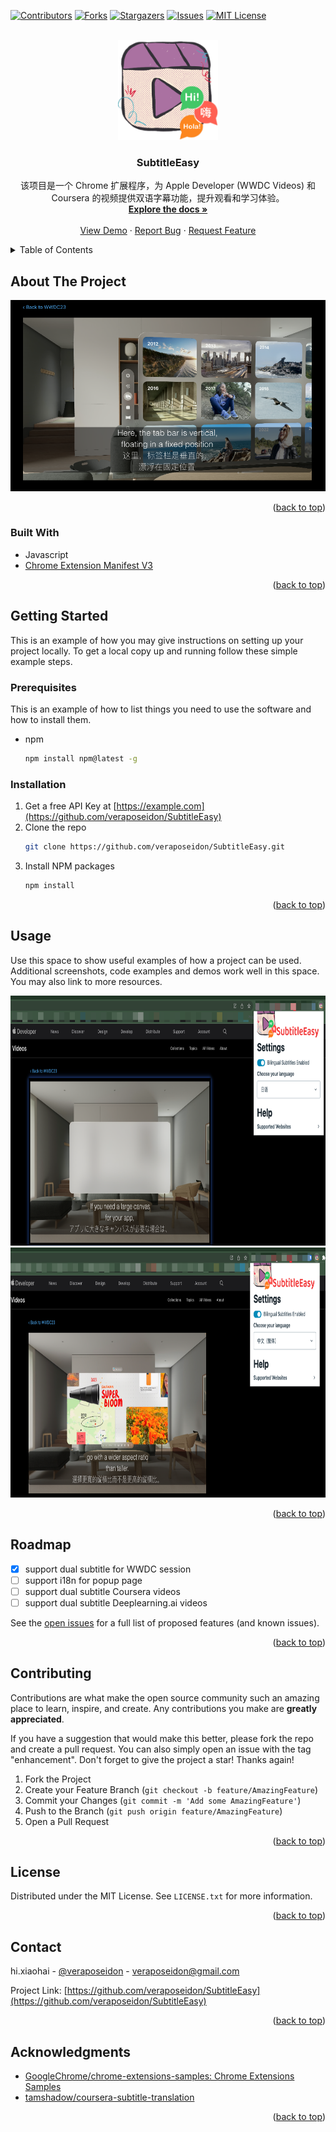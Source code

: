 <!-- Improved compatibility of back to top link: See: https://github.com/othneildrew/Best-README-Template/pull/73 -->

<a name="readme-top"></a>

<!--
*** Thanks for checking out the Best-README-Template. If you have a suggestion
*** that would make this better, please fork the repo and create a pull request
*** or simply open an issue with the tag "enhancement".
*** Don't forget to give the project a star!
*** Thanks again! Now go create something AMAZING! :D
-->

<!-- PROJECT SHIELDS -->
<!--
*** I'm using markdown "reference style" links for readability.
*** Reference links are enclosed in brackets [ ] instead of parentheses ( ).
*** See the bottom of this document for the declaration of the reference variables
*** for contributors-url, forks-url, etc. This is an optional, concise syntax you may use.
*** https://www.markdownguide.org/basic-syntax/#reference-style-links
-->

[![Contributors][contributors-shield]][contributors-url]
[![Forks][forks-shield]][forks-url]
[![Stargazers][stars-shield]][stars-url]
[![Issues][issues-shield]][issues-url]
[![MIT License][license-shield]][license-url]

<!-- PROJECT LOGO -->
<br />
<div align="center">
  <a href="https://github.com/veraposeidon/SubtitleEasy">
    <img src="images/logo-big.png" alt="Logo" width="160" height="160">
  </a>

<h3 align="center">SubtitleEasy</h3>

  <p align="center">
    该项目是一个 Chrome 扩展程序，为 Apple Developer (WWDC Videos) 和 Coursera 的视频提供双语字幕功能，提升观看和学习体验。
    <br />
    <a href="https://github.com/veraposeidon/SubtitleEasy"><strong>Explore the docs »</strong></a>
    <br />
    <br />
    <a href="https://github.com/veraposeidon/SubtitleEasy">View Demo</a>
    ·
    <a href="https://github.com/veraposeidon/SubtitleEasy/issues">Report Bug</a>
    ·
    <a href="https://github.com/veraposeidon/SubtitleEasy/issues">Request Feature</a>
  </p>
</div>

<!-- TABLE OF CONTENTS -->
<details>
  <summary>Table of Contents</summary>
  <ol>
    <li>
      <a href="#about-the-project">About The Project</a>
      <ul>
        <li><a href="#built-with">Built With</a></li>
      </ul>
    </li>
    <li>
      <a href="#getting-started">Getting Started</a>
      <ul>
        <li><a href="#prerequisites">Prerequisites</a></li>
        <li><a href="#installation">Installation</a></li>
      </ul>
    </li>
    <li><a href="#usage">Usage</a></li>
    <li><a href="#roadmap">Roadmap</a></li>
    <li><a href="#contributing">Contributing</a></li>
    <li><a href="#license">License</a></li>
    <li><a href="#contact">Contact</a></li>
    <li><a href="#acknowledgments">Acknowledgments</a></li>
  </ol>
</details>

<!-- ABOUT THE PROJECT -->

## About The Project

[![Product Name Screen Shot][product-screenshot]](https://github.com/veraposeidon/SubtitleEasy)

<p align="right">(<a href="#readme-top">back to top</a>)</p>

### Built With

- Javascript
- [Chrome Extension Manifest V3](https://developer.chrome.com/docs/extensions/mv3/)

<p align="right">(<a href="#readme-top">back to top</a>)</p>

<!-- GETTING STARTED -->

## Getting Started

This is an example of how you may give instructions on setting up your project locally.
To get a local copy up and running follow these simple example steps.

### Prerequisites

This is an example of how to list things you need to use the software and how to install them.

- npm
  ```sh
  npm install npm@latest -g
  ```

### Installation

1. Get a free API Key at [https://example.com](https://github.com/veraposeidon/SubtitleEasy)
2. Clone the repo
   ```sh
   git clone https://github.com/veraposeidon/SubtitleEasy.git
   ```
3. Install NPM packages
   ```sh
   npm install
   ```

<p align="right">(<a href="#readme-top">back to top</a>)</p>

<!-- USAGE EXAMPLES -->

## Usage

Use this space to show useful examples of how a project can be used. Additional screenshots, code examples and demos work well in this space. You may also link to more resources.

<img src="images/usage-1.png" alt="usage-1" width="800" height="400">
<br>
<img src="images/usage-2.png" alt="usage-2" width="800" height="400">

<p align="right">(<a href="#readme-top">back to top</a>)</p>

<!-- ROADMAP -->

## Roadmap

- [x] support dual subtitle for WWDC session
- [ ] support i18n for popup page
- [ ] support dual subtitle Coursera videos
- [ ] support dual subtitle Deeplearning.ai videos

See the [open issues](https://github.com/veraposeidon/SubtitleEasy/issues) for a full list of proposed features (and known issues).

<p align="right">(<a href="#readme-top">back to top</a>)</p>

<!-- CONTRIBUTING -->

## Contributing

Contributions are what make the open source community such an amazing place to learn, inspire, and create. Any contributions you make are **greatly appreciated**.

If you have a suggestion that would make this better, please fork the repo and create a pull request. You can also simply open an issue with the tag "enhancement".
Don't forget to give the project a star! Thanks again!

1. Fork the Project
2. Create your Feature Branch (`git checkout -b feature/AmazingFeature`)
3. Commit your Changes (`git commit -m 'Add some AmazingFeature'`)
4. Push to the Branch (`git push origin feature/AmazingFeature`)
5. Open a Pull Request

<p align="right">(<a href="#readme-top">back to top</a>)</p>

<!-- LICENSE -->

## License

Distributed under the MIT License. See `LICENSE.txt` for more information.

<p align="right">(<a href="#readme-top">back to top</a>)</p>

<!-- CONTACT -->

## Contact

hi.xiaohai - [@veraposeidon](https://twitter.com/veraposeidon) - veraposeidon@gmail.com

Project Link: [https://github.com/veraposeidon/SubtitleEasy](https://github.com/veraposeidon/SubtitleEasy)

<p align="right">(<a href="#readme-top">back to top</a>)</p>

<!-- ACKNOWLEDGMENTS -->

## Acknowledgments

- [GoogleChrome/chrome-extensions-samples: Chrome Extensions Samples](https://github.com/GoogleChrome/chrome-extensions-samples)
- [tamshadow/coursera-subtitle-translation](https://github.com/tamshadow/coursera-subtitle-translation)

<p align="right">(<a href="#readme-top">back to top</a>)</p>

<!-- MARKDOWN LINKS & IMAGES -->
<!-- https://www.markdownguide.org/basic-syntax/#reference-style-links -->

[contributors-shield]: https://img.shields.io/github/contributors/veraposeidon/SubtitleEasy.svg?style=for-the-badge
[contributors-url]: https://github.com/veraposeidon/SubtitleEasy/graphs/contributors
[forks-shield]: https://img.shields.io/github/forks/veraposeidon/SubtitleEasy.svg?style=for-the-badge
[forks-url]: https://github.com/veraposeidon/SubtitleEasy/network/members
[stars-shield]: https://img.shields.io/github/stars/veraposeidon/SubtitleEasy.svg?style=for-the-badge
[stars-url]: https://github.com/veraposeidon/SubtitleEasy/stargazers
[issues-shield]: https://img.shields.io/github/issues/veraposeidon/SubtitleEasy.svg?style=for-the-badge
[issues-url]: https://github.com/veraposeidon/SubtitleEasy/issues
[license-shield]: https://img.shields.io/github/license/veraposeidon/SubtitleEasy.svg?style=for-the-badge
[license-url]: https://github.com/veraposeidon/SubtitleEasy/blob/master/LICENSE.txt
[product-screenshot]: images/screen-1.png
[Next.js]: https://img.shields.io/badge/next.js-000000?style=for-the-badge&logo=nextdotjs&logoColor=white
[Next-url]: https://nextjs.org/
[React.js]: https://img.shields.io/badge/React-20232A?style=for-the-badge&logo=react&logoColor=61DAFB
[React-url]: https://reactjs.org/
[Vue.js]: https://img.shields.io/badge/Vue.js-35495E?style=for-the-badge&logo=vuedotjs&logoColor=4FC08D
[Vue-url]: https://vuejs.org/
[Angular.io]: https://img.shields.io/badge/Angular-DD0031?style=for-the-badge&logo=angular&logoColor=white
[Angular-url]: https://angular.io/
[Svelte.dev]: https://img.shields.io/badge/Svelte-4A4A55?style=for-the-badge&logo=svelte&logoColor=FF3E00
[Svelte-url]: https://svelte.dev/
[Laravel.com]: https://img.shields.io/badge/Laravel-FF2D20?style=for-the-badge&logo=laravel&logoColor=white
[Laravel-url]: https://laravel.com
[Bootstrap.com]: https://img.shields.io/badge/Bootstrap-563D7C?style=for-the-badge&logo=bootstrap&logoColor=white
[Bootstrap-url]: https://getbootstrap.com
[JQuery.com]: https://img.shields.io/badge/jQuery-0769AD?style=for-the-badge&logo=jquery&logoColor=white
[JQuery-url]: https://jquery.com
